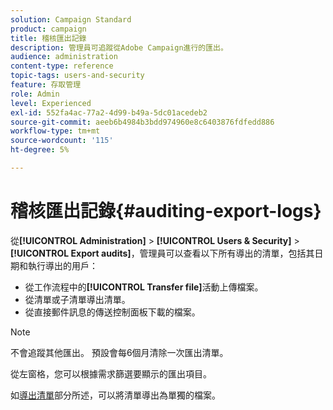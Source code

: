 ```yaml
---
solution: Campaign Standard
product: campaign
title: 稽核匯出記錄
description: 管理員可追蹤從Adobe Campaign進行的匯出。
audience: administration
content-type: reference
topic-tags: users-and-security
feature: 存取管理
role: Admin
level: Experienced
exl-id: 552fa4ac-77a2-4d99-b49a-5dc01acedeb2
source-git-commit: aeeb6b4984b3bdd974960e8c6403876fdfedd886
workflow-type: tm+mt
source-wordcount: '115'
ht-degree: 5%

---
```


# 稽核匯出記錄{#auditing-export-logs}

從&#x200B;**[!UICONTROL Administration]** > **[!UICONTROL Users & Security]** > **[!UICONTROL Export audits]**，管理員可以查看以下所有導出的清單，包括其日期和執行導出的用戶：

* 從工作流程中的&#x200B;**[!UICONTROL Transfer file]**&#x200B;活動上傳檔案。
* 從清單或子清單導出清單。
* 從直接郵件訊息的傳送控制面板下載的檔案。

>[!NOTE]
>
>不會追蹤其他匯出。 預設會每6個月清除一次匯出清單。

從左窗格，您可以根據需求篩選要顯示的匯出項目。

如[導出清單](../../automating/using/exporting-lists.md)部分所述，可以將清單導出為單獨的檔案。
